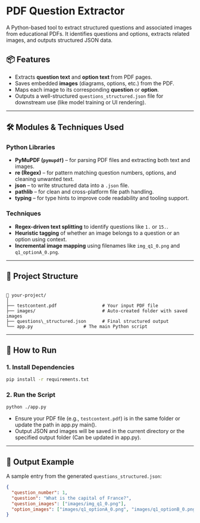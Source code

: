 # PDF Question Extractor

A Python-based tool to extract structured questions and associated images from educational PDFs. It identifies questions and options, extracts related images, and outputs structured JSON data.

## 📦 Features

- Extracts **question text** and **option text** from PDF pages.
- Saves embedded **images** (diagrams, options, etc.) from the PDF.
- Maps each image to its corresponding **question** or **option**.
- Outputs a well-structured `questions_structured.json` file for downstream use (like model training or UI rendering).

---

## 🛠 Modules & Techniques Used

### Python Libraries
- **PyMuPDF (`pymupdf`)** – for parsing PDF files and extracting both text and images.
- **re (Regex)** – for pattern matching question numbers, options, and cleaning unwanted text.
- **json** – to write structured data into a `.json` file.
- **pathlib** – for clean and cross-platform file path handling.
- **typing** – for type hints to improve code readability and tooling support.

### Techniques
- **Regex-driven text splitting** to identify questions like `1.` or `15.`.
- **Heuristic tagging** of whether an image belongs to a question or an option using context.
- **Incremental image mapping** using filenames like `img_q1_0.png` and `q1_optionA_0.png`.

---

## 📂 Project Structure

```

📁 your-project/
│
├── testcontent.pdf                 # Your input PDF file
├── images/                         # Auto-created folder with saved images
├── questions\_structured.json      # Final structured output
└── app.py                   # The main Python script

````

---

## 🚀 How to Run

### 1. Install Dependencies

```bash
pip install -r requirements.txt
````

### 2. Run the Script

```bash
python ./app.py
```

* Ensure your PDF file (e.g., `testcontent.pdf`) is in the same folder or update the path in app.py main().
* Output JSON and images will be saved in the current directory or the specified output folder (Can be updated in app.py).

---

## 📌 Output Example

A sample entry from the generated `questions_structured.json`:

```json
{
  "question_number": 1,
  "question": "What is the capital of France?",
  "question_images": ["images/img_q1_0.png"],
  "option_images": ["images/q1_optionA_0.png", "images/q1_optionB_0.png"]
}
```
